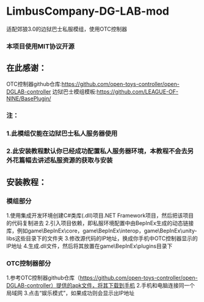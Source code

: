 # LimbusCompany-DG-LAB-mod
适配郊狼3.0的边狱巴士私服模组，使用OTC控制器

### 本项目使用MIT协议开源

## 在此感谢：
OTC控制器github仓库:https://github.com/open-toys-controller/open-DGLAB-controller 
边狱巴士模组模板:https://github.com/LEAGUE-OF-NINE/BasePlugin/ 


### 注： 
### 1.此模组仅能在边狱巴士私人服务器使用 
### 2.此安装教程默认你已经成功配置私人服务器环境，本教程不会去另外花篇幅去讲述私服资源的获取与安装 

## 安装教程： 
### 模组部分 
1.使用集成开发环境创建C#类库(.dll)项目.NET Framework项目，然后把该项目的代码复制进去 
2.引入项目依赖，即私服环境配置中由BepInEx生成的动态链接库，例如game\BepInEx\core，game\BepInEx\interop，game\BepInEx\unity-libs这些目录下的文件夹 
3.修改源代码的IP地址，换成你手机中OTC控制器显示的IP地址 
4.生成.dll文件，然后将其放置在game\BepInEx\plugins目录下 

### OTC控制器部分 
1.参考OTC控制器github仓库（https://github.com/open-toys-controller/open-DGLAB-controller）提供的apk文件，将其下载到手机 
2.手机和电脑连接同一个局域网 
3.点击“娱乐模式”，如果成功则会显示出IP地址 
